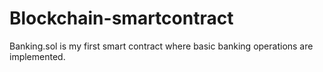 # Blockchain-smartcontract
Banking.sol is my first smart contract where basic banking operations are implemented. 
